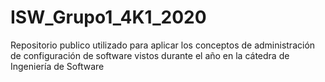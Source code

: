 # ISW_Grupo1_4K1_2020
Repositorio publico utilizado para aplicar los conceptos de administración de configuración de software vistos durante el año en la cátedra de Ingeniería de Software
